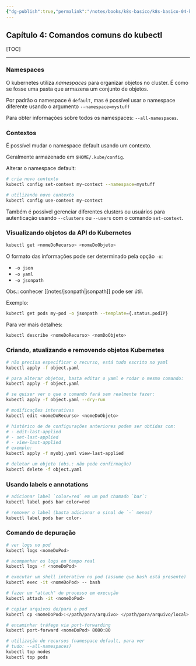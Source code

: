 ```yaml
---
{"dg-publish":true,"permalink":"/notes/books/k8s-basico/k8s-basico-04-kubectl/","dgHomeLink":true,"dgPassFrontmatter":false}
---
```


## Capítulo 4: Comandos comuns do kubectl


[TOC]

---

### Namespaces

O kubernetes utiliza *namespaces* para organizar objetos no cluster. É como se fosse uma pasta que armazena um conjunto de objetos.

Por padrão o namespace é `default`, mas é possível usar o namespace diferente usando o argumento `--namespace=mystuff`

Para obter informações sobre todos os namespaces: `--all-namespaces`.


### Contextos

É possível mudar o namespace default usando um contexto.

Geralmente armazenado em `$HOME/.kube/config`.

Alterar o namespace default:
```sh
# cria novo contexto
kubectl config set-context my-context --namespace=mystuff

# utilizando novo contexto
kubectl config use-context my-context
```

Também é possivel gerenciar diferentes clusters ou usuários para autenticação usando `--clusters` ou `--users` com o comando `set-context`.


### Visualizando objetos da API do Kubernetes

```sh
kubectl get <nomeDoRecurso> <nomeDoObjeto>
```

O formato das informações pode ser determinado pela opção `-o`:

- `-o json`
- `-o yaml`
- `-o jsonpath`

Obs.: conhecer [[notes/jsonpath|jsonpath]] pode ser útil.

Exemplo:
```sh
kubectl get pods my-pod -o jsonpath --template={.status.podIP}
```

Para ver mais detalhes:
```sh
kubectl describe <nomeDoRecurso> <nomDoObjeto>
```



### Criando, atualizando e removendo objetos Kubernetes

```sh
# não precisa especificar o recurso, está tudo escrito no yaml
kubectl apply -f object.yaml

# para alterar objetos, basta editar o yaml e rodar o mesmo comando:
kubectl apply -f object.yaml

# se quiser ver o que o comando fará sem realmente fazer:
kubectl apply -f object.yaml --dry-run

# modificações interativas
kubectl edit <nomeDoRecurso> <nomeDoObjeto>

# histórico de de configurações anteriores podem ser obtidas com:
# - edit-last-applied
# - set-last-applied
# - view-last-applied
# exemplo:
kubectl apply -f myobj.yaml view-last-applied

# deletar um objeto (obs.: não pede confirmação)
kubectl delete -f object.yaml
```


### Usando labels e annotations

```sh
# adicionar label `color=red` em um pod chamado `bar`:
kubectl label pods bar color=red

# remover o label (basta adicionar o sinal de `-` menos)
kubectl label pods bar color-
```


### Comando de depuração

```sh
# ver logs no pod
kubectl logs <nomeDoPod>

# acompanhar os logs em tempo real
kubectl logs -f <nomeDoPod>

# executar um shell interativo no pod (assume que bash está presente)
kubectl exec -it <nomeDoPod> -- bash 

# fazer um "attach" do processo em execução
kubectl attach -it <nomeDoPod>

# copiar arquivos de/para o pod
kubectl cp <nomeDoPod>:</path/para/arquivo> </path/para/arquivo/local>

# encaminhar tráfego via port-forwarding
kubectl port-forward <nomeDoPod> 8080:80

# utilização de recursos (namespace default, para ver
# tudo: --all-namespaces)
kubectl top nodes
kubectl top pods
```

